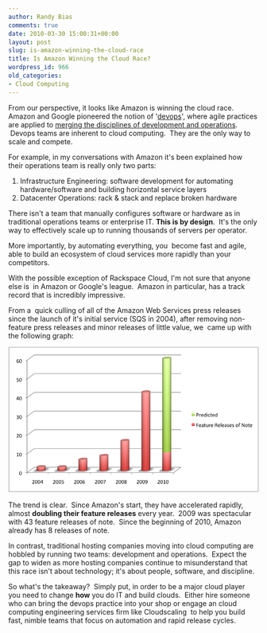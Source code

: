 ```yaml
---
author: Randy Bias
comments: true
date: 2010-03-30 15:00:31+00:00
layout: post
slug: is-amazon-winning-the-cloud-race
title: Is Amazon Winning the Cloud Race?
wordpress_id: 966
old_categories:
- Cloud Computing
---
```


From our perspective, it looks like Amazon is winning the cloud race.   Amazon and Google pioneered the notion of '[devops](http://blogs.the451group.com/opensource/2010/03/03/devops-mixing-dev-ops-agile-cloud-open-source-and-business/)', where agile practices are applied to [merging the disciplines of development and operations](http://somic.org/2010/03/02/the-rise-of-devops/).  Devops teams are inherent to cloud computing.  They are the only way to scale and compete.

For example, in my conversations with Amazon it's been explained how their operations team is really only two parts:

1. Infrastructure Engineering: software development for automating hardware/software and building horizontal service layers
2. Datacenter Operations: rack & stack and replace broken hardware

There isn't a team that manually configures software or hardware as in traditional operations teams or enterprise IT. **This is by design**.  It's the only way to effectively scale up to running thousands of servers per operator.

More importantly, by automating everything, you  become fast and agile, able to build an ecosystem of cloud services more rapidly than your competitors.

With the possible exception of Rackspace Cloud, I'm not sure that anyone else is  in Amazon or Google's league.  Amazon in particular, has a track record that is incredibly impressive.

From a  quick culling of all of the Amazon Web Services press releases since the launch of it's initial service (SQS in 2004), after removing non-feature press releases and minor releases of little value, we  came up with the following graph:

![aws-feature-releases-by-year](/assets/media/2010/03/aws-feature-releases-by-year.png)

The trend is clear.  Since Amazon's start, they have accelerated rapidly, almost **doubling their feature releases** every year.  2009 was spectacular with 43 feature releases of note.  Since the beginning of 2010, Amazon already has 8 releases of note.

In contrast, traditional hosting companies moving into cloud computing are hobbled by running two teams: development and operations.  Expect the gap to widen as more hosting companies continue to misunderstand that this race isn't about technology; it's about people, software, and discipline.

So what's the takeaway?  Simply put, in order to be a major cloud player you need to change **how** you do IT and build clouds.  Either hire someone who can bring the devops practice into your shop or engage an cloud computing engineering services firm like Cloudscaling  to help you build fast, nimble teams that focus on automation and rapid release cycles.
